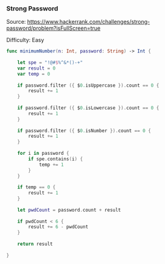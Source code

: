 ### Strong Password

Source: <https://www.hackerrank.com/challenges/strong-password/problem?isFullScreen=true>

Difficulty: Easy

```swift
func minimumNumber(n: Int, password: String) -> Int {
    
    let spe = "!@#$%^&*()-+"
    var result = 0
    var temp = 0
    
    if password.filter ({ $0.isUppercase }).count == 0 {
        result += 1
    }
    
    if password.filter ({ $0.isLowercase }).count == 0 {
        result += 1
    }
    
    if password.filter ({ $0.isNumber }).count == 0 {
        result += 1
    }
    
    for i in password {
        if spe.contains(i) {
            temp += 1
        }
    }
    
    if temp == 0 {
        result += 1
    }
    
    let pwdCount = password.count + result
    
    if pwdCount < 6 {
        result += 6 - pwdCount
    }
    
    return result
    
}
```
